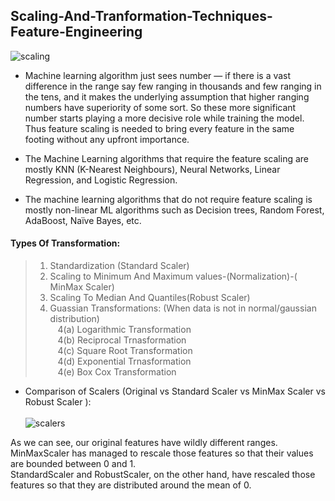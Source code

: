 ## Scaling-And-Tranformation-Techniques-Feature-Engineering


![scaling](https://user-images.githubusercontent.com/64833579/129830212-29383b78-405b-4cbc-8d3c-011fdccd9595.png)

* Machine learning algorithm just sees number — if there is a vast difference in the range say few ranging in thousands and few ranging in the tens, and it makes the underlying assumption that higher ranging numbers have superiority of some sort. So these more significant number starts playing a more decisive role while training the model. Thus feature scaling is needed to bring every feature in the same footing without any upfront importance.



* The Machine Learning algorithms that require the feature scaling are mostly KNN (K-Nearest Neighbours), Neural Networks, Linear Regression, and Logistic Regression.<br>

* The machine learning algorithms that do not require feature scaling is mostly non-linear ML algorithms such as Decision trees, Random Forest, AdaBoost, Naïve Bayes, etc.<br>

#### Types Of Transformation: <br>

>1. Standardization (Standard Scaler) <br>
>2. Scaling to Minimum And Maximum values-(Normalization)-( MinMax Scaler) <br>
>3. Scaling To Median And Quantiles(Robust Scaler) <br>
>4. Guassian Transformations: (When data is not in normal/gaussian distribution) <br>
>   &nbsp;&nbsp;  4(a) Logarithmic Transformation <br>
>   &nbsp;&nbsp;  4(b) Reciprocal Trnasformation <br>
>   &nbsp;&nbsp;  4(c) Square Root Transformation <br>
>   &nbsp;&nbsp;  4(d) Exponential Trnasformation <br>
>   &nbsp;&nbsp;  4(e) Box Cox Transformation <br>

* Comparison of Scalers (Original vs Standard Scaler vs MinMax Scaler vs Robust Scaler ):<br><br>
 ![scalers](https://user-images.githubusercontent.com/64833579/129831150-196668e7-9e46-4b0f-b0ce-e30740c6656f.png)
 
 As we can see, our original features have wildly different ranges. <br>
MinMaxScaler has managed to rescale those features so that their values are bounded between 0 and 1. <br>
StandardScaler and RobustScaler, on the other hand, have rescaled those features so that they are distributed around the mean of 0.

 
